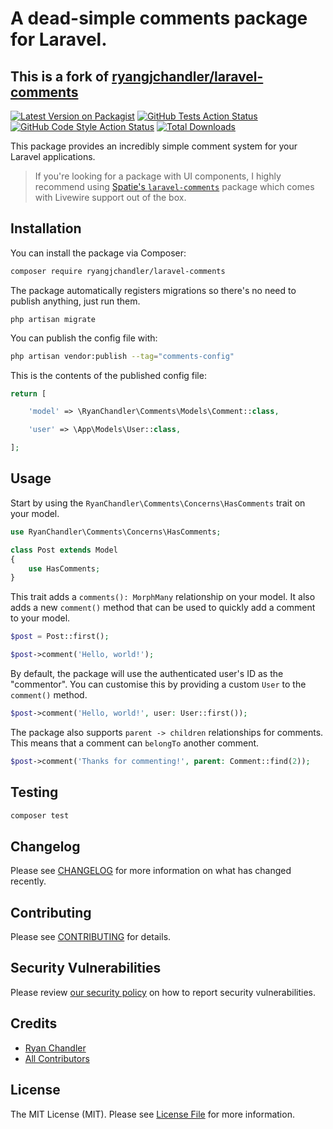 # A dead-simple comments package for Laravel.
## This is a fork of [ryangjchandler/laravel-comments](https://github.com/ryangjchandler/laravel-comments)

[![Latest Version on Packagist](https://img.shields.io/packagist/v/ryangjchandler/laravel-comments.svg?style=flat-square)](https://packagist.org/packages/ryangjchandler/laravel-comments)
[![GitHub Tests Action Status](https://img.shields.io/github/workflow/status/ryangjchandler/laravel-comments/run-tests?label=tests)](https://github.com/ryangjchandler/laravel-comments/actions?query=workflow%3Arun-tests+branch%3Amain)
[![GitHub Code Style Action Status](https://img.shields.io/github/workflow/status/ryangjchandler/laravel-comments/Check%20&%20fix%20styling?label=code%20style)](https://github.com/ryangjchandler/laravel-comments/actions?query=workflow%3A"Check+%26+fix+styling"+branch%3Amain)
[![Total Downloads](https://img.shields.io/packagist/dt/ryangjchandler/laravel-comments.svg?style=flat-square)](https://packagist.org/packages/ryangjchandler/laravel-comments)

This package provides an incredibly simple comment system for your Laravel applications.

> If you're looking for a package with UI components, I highly recommend using [Spatie's `laravel-comments`](https://laravel-comments.com/) package which comes with Livewire support out of the box.

## Installation

You can install the package via Composer:

```bash
composer require ryangjchandler/laravel-comments
```

The package automatically registers migrations so there's no need to publish anything, just run them.

```
php artisan migrate
```

You can publish the config file with:

```bash
php artisan vendor:publish --tag="comments-config"
```

This is the contents of the published config file:

```php
return [

    'model' => \RyanChandler\Comments\Models\Comment::class,

    'user' => \App\Models\User::class,

];
```

## Usage

Start by using the `RyanChandler\Comments\Concerns\HasComments` trait on your model.

```php
use RyanChandler\Comments\Concerns\HasComments;

class Post extends Model
{
    use HasComments;
}
```

This trait adds a `comments(): MorphMany` relationship on your model. It also adds a new `comment()` method that can be used to quickly add a comment to your model.

```php
$post = Post::first();

$post->comment('Hello, world!');
```

By default, the package will use the authenticated user's ID as the "commentor". You can customise this by providing a custom `User` to the `comment()` method.

```php
$post->comment('Hello, world!', user: User::first());
```

The package also supports `parent -> children` relationships for comments. This means that a comment can `belongTo` another comment.

```php
$post->comment('Thanks for commenting!', parent: Comment::find(2));
```

## Testing

```bash
composer test
```

## Changelog

Please see [CHANGELOG](CHANGELOG.md) for more information on what has changed recently.

## Contributing

Please see [CONTRIBUTING](https://github.com/spatie/.github/blob/main/CONTRIBUTING.md) for details.

## Security Vulnerabilities

Please review [our security policy](../../security/policy) on how to report security vulnerabilities.

## Credits

- [Ryan Chandler](https://github.com/ryangjchandler)
- [All Contributors](../../contributors)

## License

The MIT License (MIT). Please see [License File](LICENSE.md) for more information.
